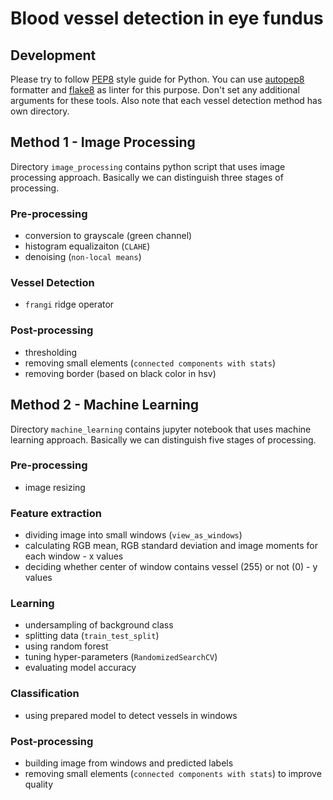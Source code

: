 # Blood vessel detection in eye fundus

## Development
Please try to follow [PEP8](https://peps.python.org/pep-0008/) style guide for Python. You can use [autopep8](https://pypi.org/project/autopep8/) formatter and [flake8](https://pypi.org/project/flake8/) as linter for this purpose. Don't set any additional arguments for these tools. Also note that each vessel detection method has own directory.

## Method 1 - Image Processing
Directory `image_processing` contains python script that uses image processing approach. Basically we can distinguish three stages of processing.

### Pre-processing
- conversion to grayscale (green channel)
- histogram equalizaiton (`CLAHE`)
- denoising (`non-local means`)

### Vessel Detection
- `frangi` ridge operator

### Post-processing
- thresholding
- removing small elements (`connected components with stats`)
- removing border (based on black color in hsv)

## Method 2 - Machine Learning
Directory `machine_learning` contains jupyter notebook that uses machine learning approach. Basically we can distinguish five stages of processing.

### Pre-processing
- image resizing

### Feature extraction
- dividing image into small windows (`view_as_windows`)
- calculating RGB mean, RGB standard deviation and image moments for each window - x values
- deciding whether center of window contains vessel (255) or not (0) - y values

### Learning
- undersampling of background class
- splitting data (`train_test_split`)
- using random forest
- tuning hyper-parameters (`RandomizedSearchCV`)
- evaluating model accuracy

### Classification
- using prepared model to detect vessels in windows

### Post-processing
- building image from windows and predicted labels
- removing small elements (`connected components with stats`) to improve quality
